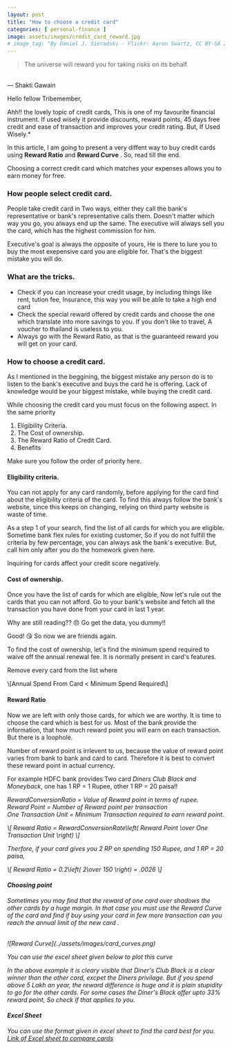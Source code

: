 ```yaml
---
layout: post
title: "How to choose a credit card"
categories: [ personal-finance ]
image: assets/images/credit_card_reward.jpg
# image_tag: "By Daniel J. Sieradski - Flickr: Aaron Swartz, CC BY-SA 2.0"
---
```

> The universe will reward you for taking risks on its behalf.
<br>
— Shakti Gawain


Hello fellow Tribemember,

Ahh!! the lovely topic of credit cards, This is one of my favourite financial instrument. If used wisely it provide discounts, reward points, 45 days free credit and ease of transaction and improves your credit rating. But, If Used Wisely.* 

In this article, I am going to present a very diffent way to buy credit cards using **Reward Ratio** and **Reward Curve** . So, read till the end.

Choosing a correct credit card which matches your expenses allows you to earn money for free.

### How people select credit card.
People take credit card in Two ways, either they call the bank's representative or bank's representative calls them. Doesn't matter which way you go, you always end up the same. The executive will always sell you the card, which has the highest commission for him.

Executive's goal is always the opposite of yours, He is there to lure you to buy the most exepensive card you are eligible for. That's the biggest mistake you will do.

### What are the tricks.
* Check if you can increase your credit usage, by including things like rent, tution fee, Insurance, this way you will be able to take a high end card
* Check the special reward offered by credit cards and choose the one which translate into more savings to you. If you don't like to travel, A voucher to thailand is useless to you.
* Always go with the Reward Ratio, as that is the guaranteed reward you will get on your card. 

### How to choose a credit card.
As I mentioned in the beggining, the biggest mistake any person do is to listen to the bank's executive and buys the card he is offering. Lack of knowledge would be your biggest mistake, while buying the credit card.

While choosing the credit card you must focus on the following aspect. In the same priority

1. Eligibility Criteria.
2. The Cost of ownership.
3. The Reward Ratio of Credit Card.
4. Benefits

Make sure you follow the order of priority here.

#### Eligibility criteria.
You can not apply for any card randomly, before applying for the card find about the eligibility criteria of the card. To find this always follow the bank's website, since this keeps on changing, relying on third party website is waste of time.

As a step 1 of your search, find the list of all cards for which you are eligible. Sometime bank flex rules for existing customer, So if you do not fulfill the criteria by few percentage, you can always ask the bank's executive. But, call him only after you do the homework given here.

Inquiring for cards affect your credit score negatively.

#### Cost of ownership.
Once you have the list of cards for which are eligible, Now let's rule out the cards that you can not afford. Go to your bank's website and fetch all the transaction you have done from your card in last 1 year.

Why are still reading?? :angry: Go get the data, you dummy!!

Good! :kissing_heart: So now we are friends again.

To find the cost of ownership, let's find the minimum spend required to waive off the annual renewal fee. It is normally present in card's features.

Remove every card from the list where
<p>
\[Annual Spend From Card < Minimum Spend Required\]
</p>

#### Reward Ratio
Now we are left with only those cards, for which we are worthy. It is time to choose the card which is best for us.
Most of the bank provide the information, that how much reward point you will earn on each transaction. But there is a loophole.

Number of reward point is irrlevent to us, because the value of reward point varies from bank to bank and card to card. Therefore it is best to convert these reward point in actual currency.

For example HDFC bank provides Two card <i>Diners Club Black and Moneyback</i>, one has 1 RP = 1 Rupee, other 1 RP = 20 paisa!!


<i>RewardConversionRatio = Value of Reward point in terms of rupee.<i>
<br>
<i>Reward Point = Number of Reward point per transaction<i>
<br>
<i>One Transaction Unit = Minimum Transaction required to earn reward point.<i>
<p>
\[ Reward Ratio = RewardConversionRate\left( Reward Point \over One Transaction Unit \right) \]
</p>

Therfore, if your card gives you 2 RP on spending 150 Rupee, and 1 RP = 20 paisa,

<p>
\[ Reward Ratio = 0.2\left( 2\over 150 \right)  = .0026
 \] 
</p>

#### Choosing point
Sometimes you may find that the reward of one card over shadows the other cards by a huge margin. In that case you must use the Reward Curve of the card and find if buy using your card in few more transaction can you reach the annual limit of the new card .

<br>
![Reward Curve](../assets/images/card_curves.png)

<i>You can use the excel sheet given below to plot this curve<i>

In the above example it is cleary visible that Diner's Club Black is a clear winner than the other card, excpet the Diners privilage. But if you spend above 5 Lakh an year, the reward difference is huge and it is plain stupidity to go for the other cards. For some cases the Diner's Black offer upto 33% reward point, So check if that applies to you.

#### Excel Sheet
You can use the format given in excel sheet to find the card best for you.
[Link of Excel sheet to compare cards](https://docs.google.com/spreadsheets/d/1xazjyv3SvSoYOSZ3s16xlSvwjWnQtAqffQHV2EN40rg/edit?usp=sharing)